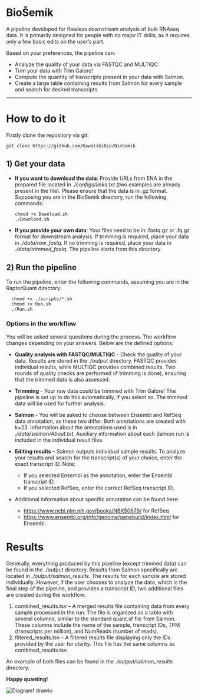 # BioŠemík
A pipeline developed for flawless downstream analysis of bulk RNAseq data. It is primarily designed for people with no major IT skills, as it requires only a few basic edits on the user’s part.

Based on your preferences, the pipeline can:
- Analyze the quality of your data via FASTQC and MULTIQC.
- Trim your data with Trim Galore!
- Compute the quantity of transcripts present in your data with Salmon.
- Create a large table containing results from Salmon for every sample and search for desired transcripts.
 ___________________

# How to do it
Firstly clone the repository via git:

	git clone https://github.com/KowalskiBio/BioSemik

## 1) Get your data
- **If you want to download the data**: Provide URLs from ENA in the prepared file located in _./configs/links.txt_ (two examples are already present in the file). Please ensure that the data is in .gz format. Supposing you are in the BioSemik directory, run the following commands:

      chmod +x Download.sh
      ./Download.sh

- **If you provide your own data**: Your files need to be in .fastq.gz or .fq.gz format for downstream analysis. If trimming is required, place your data in _./data/raw_fastq._ If no trimming is required, place your data in _./data/trimmed_fastq._ The pipeline starts from this directory.

## 2) Run the pipeline
To run the pipeline, enter the following commands, assuming you are in the RaptorQuant directory:

      chmod +x ./scripts/*.sh
      chmod +x Run.sh
      ./Run.sh

### Options in the workflow
You will be asked several questions during the process. The workflow changes depending on your answers. Below are the defined options:
- **Quality analysis with FASTQC/MULTIQC** - Check the quality of your data. Results are stored in the _./output_ directory. FASTQC provides individual results, while MULTIQC provides combined results. Two rounds of quality checks are performed (if trimming is done), ensuring that the trimmed data is also assessed.
- **Trimming** -  Your raw data could be trimmed with Trim Galore! The pipeline is set up to do this automatically, if you select so. The trimmed data will be used for further analysis.
- **Salmon** - You will be asked to choose between Ensembl and RefSeq data annotation, as these two differ. Both annotations are created with k=23. Information about the annotations used is in _./data/salmon/About.txt_. Auxiliary information about each Salmon run is included in the individual result files.
- **Editing results** – Salmon outputs individual sample results. To analyze your results and search for the transcript(s) of your choice, enter the exact transcript ID. Note:
  - If you selected Ensembl as the annotation, enter the Ensembl transcript ID.
  - If you selected RefSeq, enter the correct RefSeq transcript ID.

- Additional information about specific annotation can be found here:
	- https://www.ncbi.nlm.nih.gov/books/NBK50679/ for RefSeq
 	- https://www.ensembl.org/info/genome/genebuild/index.html for Ensembl.

# Results
Generally, everything produced by this pipeline (except trimmed data) can be found in the ./output directory. Results from Salmon specifically are located in _./output/salmon_results_. The results for each sample are stored individually. However, if the user chooses to analyze the data, which is the final step of the pipeline, and provides a transcript ID, two additional files are created during the workflow:
1) combined_results.tsv – A merged results file containing data from every sample processed in the run. The file is organized as a table with several columns, similar to the standard quant.sf file from Salmon. These columns include the name of the sample, transcript IDs, TPM (transcripts per million), and NumReads (number of reads).
2) filtered_results.tsv – A filtered results file displaying only the IDs provided by the user for clarity. This file has the same columns as combined_results.tsv.

An example of both files can be found in the _./output/salmon_results_ directory.


**Happy quanting!**




![Diagram1 drawio](https://github.com/user-attachments/assets/0431422d-071b-4705-8f4c-8d3b3b6a8235)
